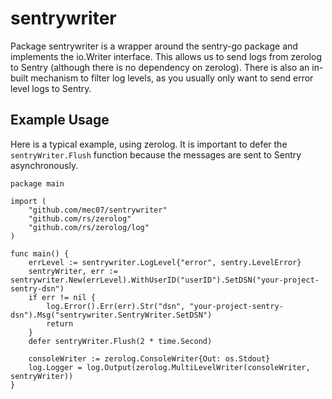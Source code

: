 # sentrywriter
Package sentrywriter is a wrapper around the sentry-go package and implements
the io.Writer interface. This allows us to send logs from zerolog to Sentry
(although there is no dependency on zerolog). There is also an in-built
mechanism to filter log levels, as you usually only want to send error level
logs to Sentry.


## Example Usage
Here is a typical example, using zerolog. It is important to defer the
`sentryWriter.Flush` function because the messages are sent to Sentry
asynchronously.
```
package main

import (
	"github.com/mec07/sentrywriter"
	"github.com/rs/zerolog"
	"github.com/rs/zerolog/log"
)

func main() {
	errLevel := sentrywriter.LogLevel{"error", sentry.LevelError}
	sentryWriter, err := sentrywriter.New(errLevel).WithUserID("userID").SetDSN("your-project-sentry-dsn")
	if err != nil {
		log.Error().Err(err).Str("dsn", "your-project-sentry-dsn").Msg("sentrywriter.SentryWriter.SetDSN")
		return
	}
	defer sentryWriter.Flush(2 * time.Second)

	consoleWriter := zerolog.ConsoleWriter{Out: os.Stdout}
	log.Logger = log.Output(zerolog.MultiLevelWriter(consoleWriter, sentryWriter))
}
```
